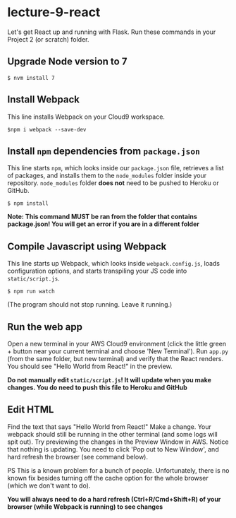 # lecture-9-react

Let's get React up and running with Flask. Run these commands in your Project 2 (or scratch) folder.

## Upgrade Node version to 7

```$ nvm install 7```

## Install Webpack

This line installs Webpack on your Cloud9 workspace.

```$npm i webpack --save-dev```

## Install `npm` dependencies from `package.json`

This line starts `npm`, which looks inside our `package.json` file, retrieves a list of
packages, and installs them to the `node_modules` folder inside your repository. `node_modules` folder **does not** need to be pushed to Heroku or GitHub.

```$ npm install```

**Note: This command MUST be ran from the folder that contains package.json! You will get an error if you are in a different folder**

## Compile Javascript using Webpack

This line starts up Webpack, which looks inside `webpack.config.js`, loads
configuration options, and starts transpiling your JS code into `static/script.js`.

```$ npm run watch```

(The program should not stop running. Leave it running.)

## Run the web app

Open a new terminal in your AWS Cloud9 environment (click the little green + button near your current terminal and choose 'New Terminal'). Run `app.py` (from the same folder, but new terminal) and verify that the React renders. You should see "Hello World from React!" in the preview.

**Do not manually edit `static/script.js`! It will update when you make changes. You do need to push this file to Heroku and GitHub**

## Edit HTML

Find the text that says "Hello World from React!" Make a change. Your webpack should still be running in the other terminal (and some logs will spit out). Try previewing the changes in the Preview Window in AWS. Notice that nothing is updating. You need to click 'Pop out to New Window', and hard refresh the browser (see command below). 

PS This is a known problem for a bunch of people. Unfortunately, there is no known fix besides turning off the cache option for the whole browser (which we don't want to do).

**You will always need to do a hard refresh (Ctrl+R/Cmd+Shift+R) of your browser (while Webpack is running) to see changes**

